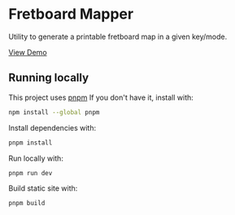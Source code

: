 # Fretboard Mapper

Utility to generate a printable fretboard map in a given key/mode.

[View Demo][demo]

## Running locally

This project uses [pnpm] If you don't have it, install with:

```bash
npm install --global pnpm
```

Install dependencies with:

```bash
pnpm install
```

Run locally with:

```bash
pnpm run dev
```

Build static site with:

```bash
pnpm build
```

[demo]: https://tilde.ampersand.space/fretboard-mapper/
[pnpm]: https://pnpm.io/
